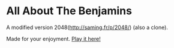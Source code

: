 # All About The Benjamins
A modified version 2048(http://saming.fr/p/2048/) (also a clone).

Made for your enjoyment. [Play it here!](http://SupraMan4oh1.github.io/All-About-The-Benjamins/)

